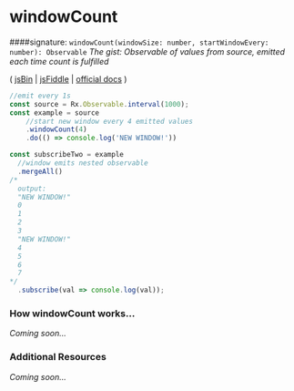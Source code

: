 # windowCount
####signature: `windowCount(windowSize: number, startWindowEvery: number): Observable`
*The gist: Observable of values from source, emitted each time count is fulfilled*

( [jsBin](http://jsbin.com/nezuvacexe/1/edit?js,console) | [jsFiddle](https://jsfiddle.net/btroncone/xjgbnqp5/) | [official docs](http://reactivex.io/rxjs/class/es6/Observable.js~Observable.html#instance-method-windowCount) )

```js
//emit every 1s
const source = Rx.Observable.interval(1000);
const example = source
    //start new window every 4 emitted values
    .windowCount(4)
    .do(() => console.log('NEW WINDOW!'))

const subscribeTwo = example 
  //window emits nested observable
  .mergeAll()
/*
  output:
  "NEW WINDOW!"
  0
  1
  2
  3
  "NEW WINDOW!"
  4
  5
  6
  7 
*/
  .subscribe(val => console.log(val));
```

### How windowCount works...
*Coming soon...*


### Additional Resources
*Coming soon...*